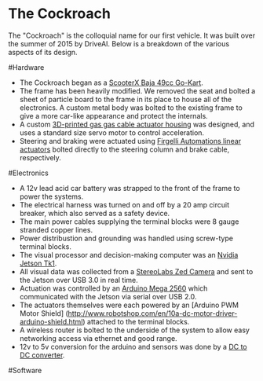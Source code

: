 # The Cockroach
The "Cockroach" is the colloquial name for our first vehicle. It was built over the summer of 2015 by DriveAI. Below is a breakdown of the various aspects of its design.

#Hardware
- The Cockroach began as a [ScooterX Baja 49cc Go-Kart](http://www.scooterx.biz/en/gas-go-karts/20-49cc-scooterx-baja-off-road-go-kart.html). 
- The frame has been heavily modified. We removed the seat and bolted a sheet of particle board to the frame in its place to house all of the electronics. A custom metal body was bolted to the existing frame to give a more car-like appearance and protect the internals. 
- A custom [3D-printed gas gas cable actuator housing](https://github.com/DriveAI/cockroach-actuator/tree/master/parts) was designed, and uses a standard size servo motor to control acceleration.
- Steering and braking were actuated using [Firgelli Automations linear actuators](https://www.firgelliauto.com/products/feedback-rod-actuator) bolted directly to the steering column and brake cable, respectively.

#Electronics
- A 12v lead acid car battery was strapped to the front of the frame to power the systems.
- The electrical harness was turned on and off by a 20 amp circuit breaker, which also served as a safety device.
- The main power cables supplying the terminal blocks were 8 gauge stranded copper lines.
- Power distribustion and grounding was handled using screw-type terminal blocks.
- The visual processor and decision-making computer was an [Nvidia Jetson Tk1](http://www.nvidia.com/object/jetson-tk1-embedded-dev-kit.html).
- All visual data was collected from a [StereoLabs Zed Camera](https://www.stereolabs.com/zed/specs/) and sent to the Jetson over USB 3.0 in real time.
- Actuation was controlled by an [Arduino Mega 2560](https://www.arduino.cc/en/Main/ArduinoBoardMega2560) which communicated with the Jetson via serial over USB 2.0.
- The actuators themselves were each powered by an [Arduino PWM Motor Shield] (http://www.robotshop.com/en/10a-dc-motor-driver-arduino-shield.html) attached to the terminal blocks.
- A wireless router is bolted to the underside of the system to allow easy networking access via ethernet and good range.
- 12v to 5v conversion for the arduino and sensors was done by a [DC to DC converter](http://www.ebay.com/itm/LM2596-Buck-Step-down-Power-Converter-Module-DC-4-0-40-to-1-3-37V-LED-Voltmeter-/400802470941?hash=item5d51b05c1d:g:XyoAAOSwLa9UXJBL).

#Software
